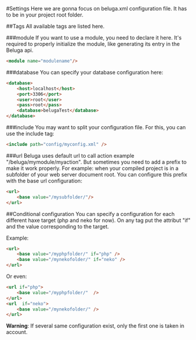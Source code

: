 #Settings
Here we are gonna focus on beluga.xml configuration file. It has to be in your project root folder.

##Tags
All available tags are listed here.

###module
If you want to use a module, you need to declare it here. It's required to properly initialize the module, like generating its entry in the Beluga api.
```html
<module name="modulename"/>
```

###database
You can specify your database configuration here:

```html
<database>
  	<host>localhost</host>
	<port>3306</port>
	<user>root</user>
	<pass>root</pass>
	<database>belugaTest</database>
</database>
```

###include
You may want to split your configuration file. For this, you can use the include tag:

```html
<include path="config/myconfig.xml" />
```

###url
Beluga uses default url to call action example "/beluga/mymodule/myaction". But sometimes you need to add a prefix to make it work properly. For example: when your compiled project is in a subfolder of your web server document root.
You can configure this prefix with the base url configuration:
```html
<url>
	<base value="/mysubfolder/"/>
</url>
```

##Conditional configuration
You can specify a configuration for each different haxe target (php and neko for now).
On any tag put the attribut "if" and the value corresponding to the target.

Example:
```html
<url>
	<base value="/myphpfolder/" if="php" />
	<base value="/mynekofolder/" if="neko" />
</url>
```
Or even:
```html
<url if="php">
	<base value="/myphpfolder/"  />
</url>
<url  if="neko">
	<base value="/mynekofolder/" />
</url>
```
**Warning**: If several same configuration exist, only the first one is taken in account.

